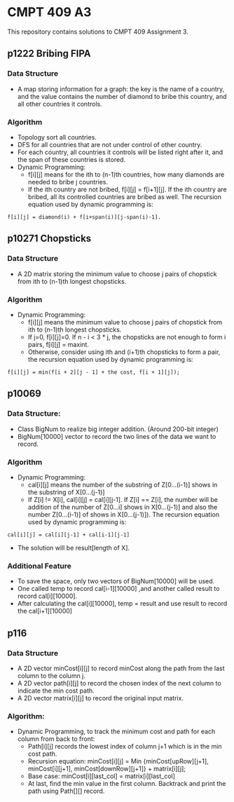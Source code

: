 # CMPT 409 A3
This repository contains solutions to CMPT 409 Assignment 3.

## p1222 Bribing FIPA
### Data Structure
* A map storing information for a graph: the key is the name of a country, and the value contains the number of diamond to bribe this country, and all other countries it controls.

### Algorithm
* Topology sort all countries. 
* DFS for all countries that are not under control of other country. 
* For each country, all countries it controls will be listed right after it, and the span of these countries is stored.
* Dynamic Programming: 
  * f[i][j] means for the ith to (n-1)th countries, how many diamonds are needed to bribe j countries. 
  * If the ith country are not bribed, f[i][j] = f[i+1][j]. If the ith country are bribed, all its controlled countries are bribed as well. The recursion equation used by dynamic programming is:
```
f[i][j] = diamond(i) + f[i+span(i)][j-span(i)-1]. 
```

## p10271 Chopsticks
### Data Structure
* A 2D matrix storing the minimum value to choose j pairs of chopstick from ith to (n-1)th longest chopsticks.

### Algorithm
* Dynamic Programming:
  * f[i][j] means the minimum value to choose j pairs of chopstick from ith to (n-1)th longest chopsticks.
  * If j=0, f[i][j]=0. If n - i < 3 * j, the chopsticks are not enough to form i pairs, f[i][j] = maxint.
  * Otherwise, consider using ith and (i+1)th chopsticks to form a pair, the recursion equation used by dynamic programming is:
```
f[i][j] = min(f[i + 2][j - 1] + the cost, f[i + 1][j]);
```

## p10069
### Data Structure:
* Class BigNum to realize big integer addition. (Around 200-bit integer)
* BigNum[10000] vector to record the two lines of the data we want to record.
### Algorithm
* Dynamic Programming:
  * cal[i][j] means the number of the substring of Z[0...(i-1)] shows in the substring of X[0...(j-1)]
  * If Z[i] != X[i], cal[i][j] = cal[i][j-1]. If Z[i] == Z[i], the number will be addition of the number of Z[0...i] shows in X[0...(j-1)] and also the number Z[0...(i-1)] of shows in X[0...(j-1)]). The recursion equation used by dynamic programming is:
```
cal[i][j] = cal[i][j-1] + cal[i-1][j-1]
```
  * The solution will be result[length of X].
### Additional Feature
* To save the space, only two vectors of BigNum[10000] will be used.
* One called temp to record cal[i-1][10000] ,and another called result to record cal[i][10000].
* After calculating the cal[i][10000], temp = result and use result to record the cal[i+1][10000]

## p116
### Data Structure
* A 2D vector minCost[i][j] to record minCost along the path from the last column to the column j.
* A 2D vector path[i][j] to record the chosen index of the next column to indicate the min cost path.
* A 2D vector matrix[i][j] to record the original input matrix.
### Algorithm:
* Dynamic Programming, to track the minimum cost and path for each column from back to front:
  * Path[i][j] records the lowest index of column j+1 which is in the min cost path.
  * Recursion equation: minCost[i][j] = Min {minCost[upRow][j+1], minCost[i][j+1], minCost[downRow][j+1]} + matrix[i][j];
  * Base case: minCost[i][last_col] = matrix[i][last_col] 
  * At last, find the min value in the first column. Backtrack and print the path using Path[][] record.

